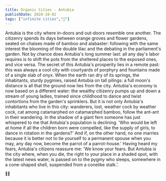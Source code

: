 ```yaml
---
title: Organic Cities - Antubia
publishDate: 2024-10-02
tags: ["infinite cities","🤖"]
---
```


Antubia is the city where in-doors and out-doors resemble one another. The citizenry spends its days between orange groves and flower gardens, seated on chaises made of bamboo and alabaster: following with the same interest the blooming of the double lilac and the debating in the parliament's garden. Not by chance does Antubia's long summer last: all any day's labor requires is to shift the pots from the sheltered places to the exposed ones, and vice versa. The secret of this Antubia's prosperity lies in a remote past: this was always a cool city with courtyards of porphyry and fountains made of a single slab of onyx. When the earth ran dry of its springs, the inhabitants, sturdy pygmies, raised Antubia on tall pilings: a full moon's distance is all that the ground now lies from the city. Antubia's economy is now based on a different water: the wealthy citizenry pumps up and down a stream of young ladies, trained since childhood to dance and twist contortions from the garden's sprinklers. But it is not only Antubia's inhabitants who live in this city: wanderers, lost, weather cock by weather cock, cat among catamarphed on catamarphed bamboo, follow the ant-ant in their wandering. In the shadow of a giant fern someone has just whispered to me that Antubia's population is declining. 'Who would be left at home if all the children born were compelled, like the supply of girls, to dance in rotation in the gardens?' And if, on the other hand, no one marries because it is better not to tie yourself to a permanent spouse when you may, any day now, become the parrot of a parrot-house.' Having heard my fears, Antubia's citizens reassure me: 'We know your fears. But Antubia is the city where, when you die, the right to your place in a shaded spot, with the latest news water, is passed on to the pygmy who sleeps, somewhere in a cone-shaped shell, suspended from a conelike stalk.'.

<sub>🐜🐜</sub>